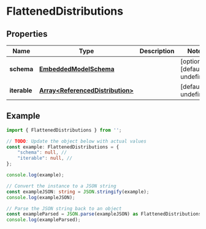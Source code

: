 
# FlattenedDistributions


## Properties

Name | Type | Description | Notes
------------ | ------------- | ------------- | -------------
**schema** | [**EmbeddedModelSchema**](EmbeddedModelSchema) |  | [optional] [default to undefined]
**iterable** | [**Array&lt;ReferencedDistribution&gt;**](ReferencedDistribution) |  | [default to undefined]

## Example

```typescript
import { FlattenedDistributions } from '';

// TODO: Update the object below with actual values
const example: FlattenedDistributions = {
    "schema": null, // 
    "iterable": null, // 
};

console.log(example);

// Convert the instance to a JSON string
const exampleJSON: string = JSON.stringify(example);
console.log(exampleJSON);

// Parse the JSON string back to an object
const exampleParsed = JSON.parse(exampleJSON) as FlattenedDistributions;
console.log(exampleParsed);
```




